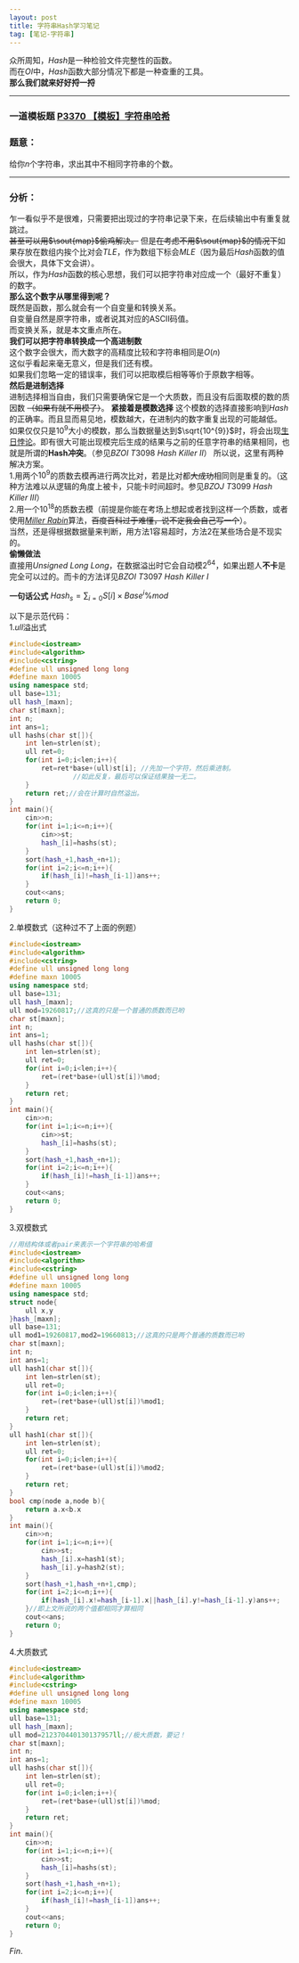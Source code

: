 ```yaml
---
layout: post
title: 字符串Hash学习笔记
tag: [笔记-字符串]
---
```

众所周知，$Hash$是一种检验文件完整性的函数。  
而在$OI$中，$Hash$函数大部分情况下都是一种查重的工具。  
**那么我们就来好好捋一捋**  
* * *

### 一道模板题 [P3370 【模板】字符串哈希](https://www.luogu.com.cn/problem/P3370)  
### 题意：  
给你$n$个字符串，求出其中不相同字符串的个数。 
* * *
### 分析：
乍一看似乎不是很难，只需要把出现过的字符串记录下来，在后续输出中有重复就跳过。  
~~甚至可以用$\sout{map}$偷鸡解决。~~
但是~~在考虑不用$\sout{map}$的情况下~~如果存放在数组内挨个比对会$TLE$，作为数组下标会$MLE$（因为最后$Hash$函数的值会很大，具体下文会讲）。  
所以，作为$Hash$函数的核心思想，我们可以把字符串对应成一个（最好不重复）的数字。  
**那么这个数字从哪里得到呢？**  
既然是函数，那么就会有一个自变量和转换关系。  
自变量自然是原字符串，或者说其对应的ASCII码值。  
而变换关系，就是本文重点所在。  
**我们可以把字符串转换成一个高进制数**  
这个数字会很大，而大数字的高精度比较和字符串相同是$O(n)$  
这似乎看起来毫无意义，但是我们还有模。  
如果我们忽略一定的错误率，我们可以把取模后相等等价于原数字相等。  
**然后是进制选择**  
进制选择相当自由，我们只需要确保它是一个大质数，而且没有后面取模的数的质因数 ~~（如果有就不用模了）~~。
**紧接着是模数选择**
这个模数的选择直接影响到$Hash$的正确率。而且显而易见地，模数越大，在进制内的数字重复出现的可能越低。  
如果仅仅只是$10^{9}$大小的模数，那么当数据量达到$\sqrt{10^{9}}$时，将会出现[生日悖论](https://baike.baidu.com/item/%E7%94%9F%E6%97%A5%E6%82%96%E8%AE%BA/2715290?fr=aladdin)。即有很大可能出现模完后生成的结果与之前的任意字符串的结果相同，也就是所谓的$\textbf{Hash}$**冲突**。（参见$BZOI$ $T3098$ $Hash$ $Killer$ $II$）
所以说，这里有两种解决方案。  
1.用两个$10^{9}$的质数去模再进行两次比对，若是比对都~~大成功~~相同则是重复的。（这种方法难以从逻辑的角度上被卡，只能卡时间超时。参见$BZOJ$ $T3099$ $Hash$ $Killer$ $III$）  
2.用一个$10^{18}$的质数去模（前提是你能在考场上想起或者找到这样一个质数，或者使用[$Miller$ $Rabin$](https://baike.baidu.com/item/%E7%B1%B3%E5%8B%92-%E6%8B%89%E5%AE%BE%E7%B4%A0%E6%80%A7%E6%A3%80%E9%AA%8C/22719763?fr=aladdin)算法，~~百度百科过于难懂，说不定我会自己写一个~~）。  
当然，还是得根据数据量来判断，用方法1容易超时，方法2在某些场合是不现实的。  
**偷懒做法**  
直接用$Unsigned$ $Long$ $Long$，在数据溢出时它会自动模$2^{64}$，如果出题人**不卡**是完全可以过的。而卡的方法详见$BZOI$ $T3097$ $Hash$ $Killer$ $I$  

**一句话公式**  $Hash_{s}=\sum _{i=0}S[i]\times Base^{i}\%mod$

以下是示范代码：  
1.$ull$溢出式  
```cpp
#include<iostream>
#include<algorithm>
#include<cstring>
#define ull unsigned long long
#define maxn 10005
using namespace std;
ull base=131;
ull hash_[maxn];
char st[maxn];
int n;
int ans=1;
ull hashs(char st[]){
	int len=strlen(st);
	ull ret=0;
	for(int i=0;i<len;i++){
		ret=ret*base+(ull)st[i]; //先加一个字符，然后乘进制。
				//如此反复，最后可以保证结果独一无二。
	}
	return ret;//会在计算时自然溢出。 
}
int main(){
    cin>>n;
    for(int i=1;i<=n;i++){
        cin>>st;
        hash_[i]=hashs(st);
	}
    sort(hash_+1,hash_+n+1);
    for(int i=2;i<=n;i++){
    	if(hash_[i]!=hash_[i-1])ans++;
	}
	cout<<ans;
	return 0;
}
```
2.单模数式（这种过不了上面的例题）  
```cpp
#include<iostream>
#include<algorithm>
#include<cstring>
#define ull unsigned long long
#define maxn 10005
using namespace std;
ull base=131;
ull hash_[maxn];
ull mod=19260817;//这真的只是一个普通的质数而已哟
char st[maxn];
int n;
int ans=1;
ull hashs(char st[]){
	int len=strlen(st);
	ull ret=0;
	for(int i=0;i<len;i++){
		ret=(ret*base+(ull)st[i])%mod; 
	}
	return ret; 
}
int main(){
    cin>>n;
    for(int i=1;i<=n;i++){
        cin>>st;
        hash_[i]=hashs(st);
	}
    sort(hash_+1,hash_+n+1);
    for(int i=2;i<=n;i++){
    	if(hash_[i]!=hash_[i-1])ans++;
	}
	cout<<ans;
	return 0;
}
```
3.双模数式
```cpp
//用结构体或者pair来表示一个字符串的哈希值
#include<iostream>
#include<algorithm>
#include<cstring>
#define ull unsigned long long
#define maxn 10005
using namespace std;
struct node{
    ull x,y
}hash_[maxn];
ull base=131;
ull mod1=19260817,mod2=19660813;//这真的只是两个普通的质数而已哟
char st[maxn];
int n;
int ans=1;
ull hash1(char st[]){
	int len=strlen(st);
	ull ret=0;
	for(int i=0;i<len;i++){
		ret=(ret*base+(ull)st[i])%mod1; 
	}
	return ret; 
}
ull hash1(char st[]){
	int len=strlen(st);
	ull ret=0;
	for(int i=0;i<len;i++){
		ret=(ret*base+(ull)st[i])%mod2; 
	}
	return ret; 
}
bool cmp(node a,node b){
    return a.x<b.x
}
int main(){
    cin>>n;
    for(int i=1;i<=n;i++){
        cin>>st;
        hash_[i].x=hash1(st);
        hash_[i].y=hash2(st);
	}
    sort(hash_+1,hash_+n+1,cmp);
    for(int i=2;i<=n;i++){
    	if(hash_[i].x!=hash_[i-1].x||hash_[i].y!=hash_[i-1].y)ans++;
	}//即上文所说的两个值都相同才算相同
	cout<<ans;
	return 0;
}
```
4.大质数式
```cpp
#include<iostream>
#include<algorithm>
#include<cstring>
#define ull unsigned long long
#define maxn 10005
using namespace std;
ull base=131;
ull hash_[maxn];
ull mod=212370440130137957ll;//极大质数，要记！
char st[maxn];
int n;
int ans=1;
ull hashs(char st[]){
	int len=strlen(st);
	ull ret=0;
	for(int i=0;i<len;i++){
		ret=(ret*base+(ull)st[i])%mod; 
	}
	return ret; 
}
int main(){
    cin>>n;
    for(int i=1;i<=n;i++){
        cin>>st;
        hash_[i]=hashs(st);
	}
    sort(hash_+1,hash_+n+1);
    for(int i=2;i<=n;i++){
    	if(hash_[i]!=hash_[i-1])ans++;
	}
	cout<<ans;
	return 0;
}
```
$Fin.$